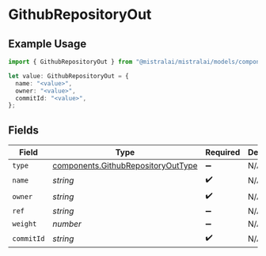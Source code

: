 # GithubRepositoryOut

## Example Usage

```typescript
import { GithubRepositoryOut } from "@mistralai/mistralai/models/components";

let value: GithubRepositoryOut = {
  name: "<value>",
  owner: "<value>",
  commitId: "<value>",
};
```

## Fields

| Field                                                                                    | Type                                                                                     | Required                                                                                 | Description                                                                              |
| ---------------------------------------------------------------------------------------- | ---------------------------------------------------------------------------------------- | ---------------------------------------------------------------------------------------- | ---------------------------------------------------------------------------------------- |
| `type`                                                                                   | [components.GithubRepositoryOutType](../../models/components/githubrepositoryouttype.md) | :heavy_minus_sign:                                                                       | N/A                                                                                      |
| `name`                                                                                   | *string*                                                                                 | :heavy_check_mark:                                                                       | N/A                                                                                      |
| `owner`                                                                                  | *string*                                                                                 | :heavy_check_mark:                                                                       | N/A                                                                                      |
| `ref`                                                                                    | *string*                                                                                 | :heavy_minus_sign:                                                                       | N/A                                                                                      |
| `weight`                                                                                 | *number*                                                                                 | :heavy_minus_sign:                                                                       | N/A                                                                                      |
| `commitId`                                                                               | *string*                                                                                 | :heavy_check_mark:                                                                       | N/A                                                                                      |